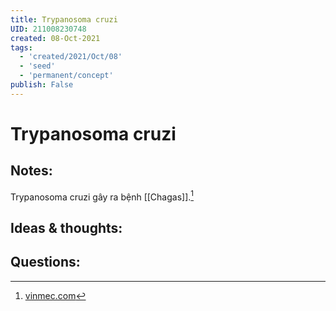 ```yaml
---
title: Trypanosoma cruzi
UID: 211008230748
created: 08-Oct-2021
tags:
  - 'created/2021/Oct/08'
  - 'seed'
  - 'permanent/concept'
publish: False
---
```

# Trypanosoma cruzi

## Notes:
Trypanosoma cruzi gây ra bệnh [[Chagas]].[^1]

## Ideas & thoughts:

## Questions:

[^1]:[vinmec.com](https://vinmec.com/vi/tin-tuc/thong-tin-suc-khoe/suc-khoe-tong-quat/chagas-la-benh-gi/)